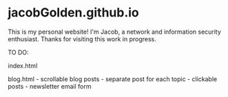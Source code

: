# jacobGolden.github.io

This is my personal website! I'm Jacob, a network and information security enthusiast. Thanks for visiting this work in progress.

TO DO:

index.html

        
blog.html
    - scrollable blog posts
    - separate post for each topic
    - clickable posts
    - newsletter email form
